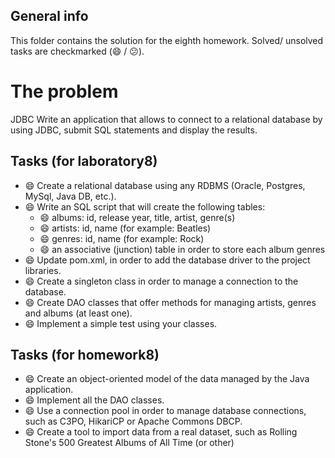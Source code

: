 ## General info
This folder contains the solution for the eighth homework. Solved/ unsolved tasks are checkmarked (:smile: / :confused:).

# The problem

JDBC
Write an application that allows to connect to a relational database by using JDBC, submit SQL statements and display the results.

## Tasks (for laboratory8)
  * :smile: Create a relational database using any RDBMS (Oracle, Postgres, MySql, Java DB, etc.).
  * :smile: Write an SQL script that will create the following tables:
    * :smile: albums: id, release year, title, artist, genre(s)
    * :smile: artists: id, name (for example: Beatles)
    * :smile: genres: id, name (for example: Rock)
    *  :smile: an associative (junction) table in order to store each album genres
  * :smile: Update pom.xml, in order to add the database driver to the project libraries.
  * :smile: Create a singleton class in order to manage a connection to the database.
  * :smile: Create DAO classes that offer methods for managing artists, genres and albums (at least one).
  * :smile: Implement a simple test using your classes.
  
## Tasks (for homework8)

* :smile: Create an object-oriented model of the data managed by the Java application.
* :smile: Implement all the DAO classes.
* :smile: Use a connection pool in order to manage database connections, such as C3PO, HikariCP or Apache Commons DBCP.
* :smile: Create a tool to import data from a real dataset, such as Rolling Stone's 500 Greatest Albums of All Time (or other)
